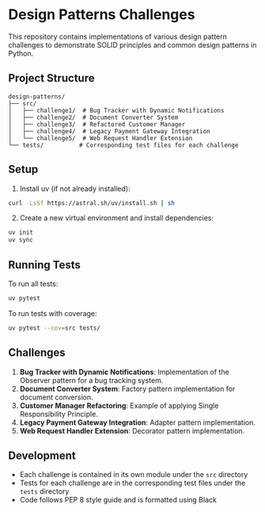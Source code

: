 # Design Patterns Challenges

This repository contains implementations of various design pattern challenges to demonstrate SOLID principles and common design patterns in Python.

## Project Structure

```
design-patterns/
├── src/
│   ├── challenge1/  # Bug Tracker with Dynamic Notifications
│   ├── challenge2/  # Document Converter System
│   ├── challenge3/  # Refactored Customer Manager
│   ├── challenge4/  # Legacy Payment Gateway Integration
│   └── challenge5/  # Web Request Handler Extension
└── tests/          # Corresponding test files for each challenge
```

## Setup

1. Install uv (if not already installed):
```bash
curl -LsSf https://astral.sh/uv/install.sh | sh
```

2. Create a new virtual environment and install dependencies:
```bash
uv init
uv sync
```

## Running Tests

To run all tests:
```bash
uv pytest
```

To run tests with coverage:
```bash
uv pytest --cov=src tests/
```

## Challenges

1. **Bug Tracker with Dynamic Notifications**: Implementation of the Observer pattern for a bug tracking system.
2. **Document Converter System**: Factory pattern implementation for document conversion.
3. **Customer Manager Refactoring**: Example of applying Single Responsibility Principle.
4. **Legacy Payment Gateway Integration**: Adapter pattern implementation.
5. **Web Request Handler Extension**: Decorator pattern implementation.

## Development

- Each challenge is contained in its own module under the `src` directory
- Tests for each challenge are in the corresponding test files under the `tests` directory
- Code follows PEP 8 style guide and is formatted using Black